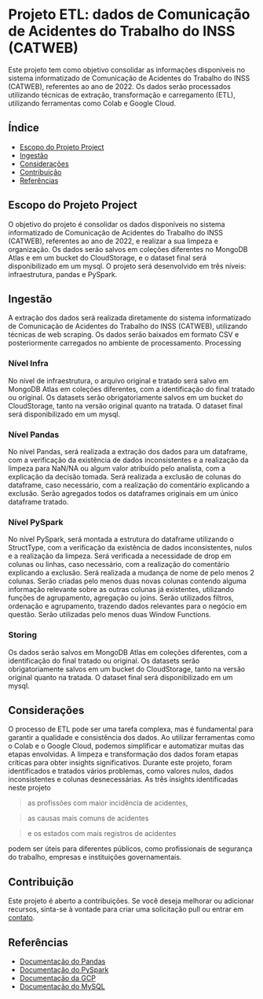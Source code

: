 # Projeto ETL: dados de Comunicação de Acidentes do Trabalho do INSS (CATWEB)

Este projeto tem como objetivo consolidar as informações disponíveis no sistema informatizado de Comunicação de Acidentes do Trabalho do INSS (CATWEB), referentes ao ano de 2022. Os dados serão processados utilizando técnicas de extração, transformação e carregamento (ETL), utilizando ferramentas como Colab e Google Cloud.

## Índice

- [Escopo do Projeto Project](#escopo-do-projeto-project)
- [Ingestão](#ingestão)
- [Considerações](#considerações)
- [Contribuição](#contribuição)
- [Referências](#referências)

## Escopo do Projeto Project

O objetivo do projeto é consolidar os dados disponíveis no sistema informatizado de Comunicação de Acidentes do Trabalho do INSS (CATWEB), referentes ao ano de 2022, e realizar a sua limpeza e organização. Os dados serão salvos em coleções diferentes no MongoDB Atlas e em um bucket do CloudStorage, e o dataset final será disponibilizado em um mysql. O projeto será desenvolvido em três níveis: infraestrutura, pandas e PySpark.

## Ingestão

A extração dos dados será realizada diretamente do sistema informatizado de Comunicação de Acidentes do Trabalho do INSS (CATWEB), utilizando técnicas de web scraping. Os dados serão baixados em formato CSV e posteriormente carregados no ambiente de processamento.
Processing
### Nível Infra

No nível de infraestrutura, o arquivo original e tratado será salvo em MongoDB Atlas em coleções diferentes, com a identificação do final tratado ou original. Os datasets serão obrigatoriamente salvos em um bucket do CloudStorage, tanto na versão original quanto na tratada. O dataset final será disponibilizado em um mysql.
### Nível Pandas

No nível Pandas, será realizada a extração dos dados para um dataframe, com a verificação da existência de dados inconsistentes e a realização da limpeza para NaN/NA ou algum valor atribuído pelo analista, com a explicação da decisão tomada. Será realizada a exclusão de colunas do dataframe, caso necessário, com a realização do comentário explicando a exclusão. Serão agregados todos os dataframes originais em um único dataframe tratado. 

### Nível PySpark

No nível PySpark, será montada a estrutura do dataframe utilizando o StructType, com a verificação da existência de dados inconsistentes, nulos e a realização da limpeza. Será verificada a necessidade de drop em colunas ou linhas, caso necessário, com a realização do comentário explicando a exclusão. Será realizada a mudança de nome de pelo menos 2 colunas. Serão criadas pelo menos duas novas colunas contendo alguma informação relevante sobre as outras colunas já existentes, utilizando funções de agrupamento, agregação ou joins. Serão utilizados filtros, ordenação e agrupamento, trazendo dados relevantes para o negócio em questão. Serão utilizadas pelo menos duas Window Functions.

### Storing

Os dados serão salvos em MongoDB Atlas em coleções diferentes, com a identificação do final tratado ou original. Os datasets serão obrigatoriamente salvos em um bucket do CloudStorage, tanto na versão original quanto na tratada. O dataset final será disponibilizado em um mysql.

## Considerações

O processo de ETL pode ser uma tarefa complexa, mas é fundamental para garantir a qualidade e consistência dos dados. Ao utilizar ferramentas como o Colab e o Google Cloud, podemos simplificar e automatizar muitas das etapas envolvidas. A limpeza e transformação dos dados foram etapas críticas para obter insights significativos. Durante este projeto, foram identificados e tratados vários problemas, como valores nulos, dados inconsistentes e colunas desnecessárias. 
As três insights identificadas neste projeto 
> as profissões com maior incidência de acidentes, 

> as causas mais comuns de acidentes 

> e os estados com mais registros de acidentes

podem ser úteis para diferentes públicos, como profissionais de segurança do trabalho, empresas e instituições governamentais.

## Contribuição

Este projeto é aberto a contribuições. Se você deseja melhorar ou adicionar recursos, sinta-se à vontade para criar uma solicitação pull ou entrar em [contato](https://www.linkedin.com/in/nayyarabernardo).

## Referências

- [Documentação do Pandas](https://pandas.pydata.org/docs/)
- [Documentação do PySpark](https://spark.apache.org/docs/latest/api/python/)
- [Documentação da GCP](https://cloud.google.com/docs)
- [Documentação do MySQL](https://dev.mysql.com/doc/)

